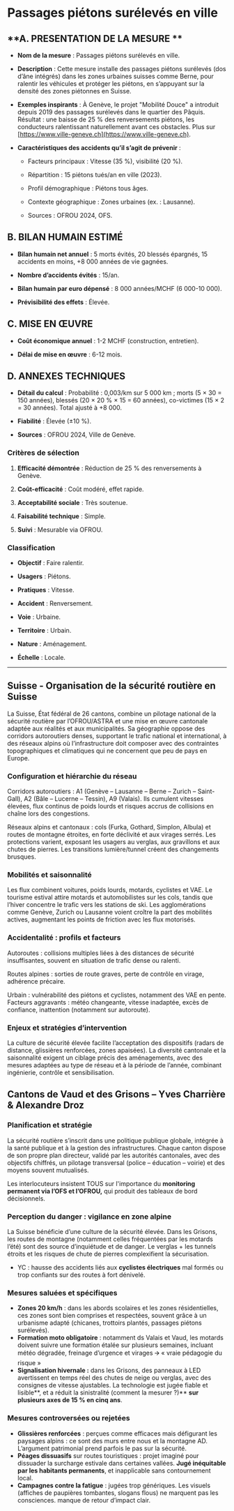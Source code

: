 # **Passages piétons surélevés en ville**

## **A. PRESENTATION DE LA MESURE ** 

* **Nom de la mesure** : Passages piétons surélevés en ville.

* **Description** : Cette mesure installe des passages piétons surélevés (dos d’âne intégrés) dans les zones urbaines suisses comme Berne, pour ralentir les véhicules et protéger les piétons, en s’appuyant sur la densité des zones piétonnes en Suisse.

* **Exemples inspirants** : À Genève, le projet "Mobilité Douce" a introduit depuis 2019 des passages surélevés dans le quartier des Pâquis. Résultat : une baisse de 25 % des renversements piétons, les conducteurs ralentissant naturellement avant ces obstacles. Plus sur [https://www.ville-geneve.ch](https://www.ville-geneve.ch).

* **Caractéristiques des accidents qu’il s’agit de prévenir** : 

  * Facteurs principaux : Vitesse (35 %), visibilité (20 %).

  * Répartition : 15 piétons tués/an en ville (2023).

  * Profil démographique : Piétons tous âges.

  * Contexte géographique : Zones urbaines (ex. : Lausanne).

  * Sources : OFROU 2024, OFS.

## **B. BILAN HUMAIN ESTIMÉ**

* **Bilan humain net annuel** : 5 morts évités, 20 blessés épargnés, 15 accidents en moins, \+8 000 années de vie gagnées.

* **Nombre d’accidents évités** : 15/an.

* **Bilan humain par euro dépensé** : 8 000 années/MCHF (6 000-10 000).

* **Prévisibilité des effets** : Élevée.

## **C. MISE EN ŒUVRE**

* **Coût économique annuel** : 1-2 MCHF (construction, entretien).

* **Délai de mise en œuvre** : 6-12 mois.

## **D. ANNEXES TECHNIQUES**

* **Détail du calcul** : Probabilité : 0,003/km sur 5 000 km ; morts (5 × 30 \= 150 années), blessés (20 × 20 % × 15 \= 60 années), co-victimes (15 × 2 \= 30 années). Total ajusté à \+8 000\.

* **Fiabilité** : Élevée (±10 %).

* **Sources** : OFROU 2024, Ville de Genève.

### **Critères de sélection** 

1. **Efficacité démontrée** : Réduction de 25 % des renversements à Genève.

2. **Coût-efficacité** : Coût modéré, effet rapide.

3. **Acceptabilité sociale** : Très soutenue.

4. **Faisabilité technique** : Simple.

5. **Suivi** : Mesurable via OFROU.

### **Classification**

* **Objectif** : Faire ralentir.

* **Usagers** : Piétons.

* **Pratiques** : Vitesse.

* **Accident** : Renversement.

* **Voie** : Urbaine.

* **Territoire** : Urbain.

* **Nature** : Aménagement.

* **Échelle** : Locale.

---






## **Suisse** - **Organisation de la sécurité routière en Suisse**

La Suisse, État fédéral de 26 cantons, combine un pilotage national de la sécurité routière par l’OFROU/ASTRA et une mise en œuvre cantonale adaptée aux réalités et aux municipalités. Sa géographie oppose des corridors autoroutiers denses, supportant le trafic national et international, à des réseaux alpins où l’infrastructure doit composer avec des contraintes topographiques et climatiques qui ne concernent que peu de pays en Europe.

### **Configuration et hiérarchie du réseau**

Corridors autoroutiers : A1 (Genève – Lausanne – Berne – Zurich – Saint-Gall), A2 (Bâle – Lucerne – Tessin), A9 (Valais). Ils cumulent vitesses élevées, flux continus de poids lourds et risques accrus de collisions en chaîne lors des congestions.

Réseaux alpins et cantonaux : cols (Furka, Gothard, Simplon, Albula) et routes de montagne étroites, en forte déclivité et aux virages serrés. Les protections varient, exposant les usagers au verglas, aux gravillons et aux chutes de pierres. Les transitions lumière/tunnel créent des changements brusques.

### **Mobilités et saisonnalité**

Les flux combinent voitures, poids lourds, motards, cyclistes et VAE. Le tourisme estival attire motards et automobilistes sur les cols, tandis que l’hiver concentre le trafic vers les stations de ski. Les agglomérations comme Genève, Zurich ou Lausanne voient croître la part des mobilités actives, augmentant les points de friction avec les flux motorisés.

### **Accidentalité : profils et facteurs**

Autoroutes : collisions multiples liées à des distances de sécurité insuffisantes, souvent en situation de trafic dense ou ralenti.

Routes alpines : sorties de route graves, perte de contrôle en virage, adhérence précaire.

Urbain : vulnérabilité des piétons et cyclistes, notamment des VAE en pente. Facteurs aggravants : météo changeante, vitesse inadaptée, excès de confiance, inattention (notamment sur autoroute).

### **Enjeux et stratégies d’intervention**

La culture de sécurité élevée facilite l’acceptation des dispositifs (radars de distance, glissières renforcées, zones apaisées). La diversité cantonale et la saisonnalité exigent un ciblage précis des aménagements, avec des mesures adaptées au type de réseau et à la période de l’année, combinant ingénierie, contrôle et sensibilisation.


## **Cantons de Vaud et des Grisons – Yves Charrière & Alexandre Droz**

### **Planification et stratégie** 

La sécurité routière s’inscrit dans une politique publique globale, intégrée à la santé publique et à la gestion des infrastructures. Chaque canton dispose de son propre plan directeur, validé par les autorités cantonales, avec des objectifs chiffrés, un pilotage transversal (police – éducation – voirie) et des moyens souvent mutualisés.

Les interlocuteurs insistent TOUS sur l'importance du **monitoring permanent via l’OFS et l’OFROU,** qui produit des tableaux de bord décisionnels.

### **Perception du danger : vigilance en zone alpine**

La Suisse bénéficie d’une culture de la sécurité élevée. Dans les Grisons, les routes de montagne (notamment celles fréquentées par les motards l’été) sont des source d’inquiétude et de danger. Le verglas \+ les tunnels étroits et les risques de chute de pierres complexifient la sécurisation.

* YC : hausse des accidents liés aux **cyclistes électriques** mal formés ou trop confiants sur des routes à fort dénivelé.


### **Mesures saluées et spécifiques**

- **Zones 20 km/h** : dans les abords scolaires et les zones résidentielles, ces zones sont bien comprises et respectées, souvent grâce à un urbanisme adapté (chicanes, trottoirs plantés, passages piétons surélevés).  
- **Formation moto obligatoire** : notamment ds Valais et Vaud, les motards doivent suivre une formation étalée sur plusieurs semaines, incluant météo dégradée, freinage d’urgence et virages 🡪 « vraie pédagogie du risque »  
- **Signalisation hivernale :** dans les Grisons, des panneaux à LED avertissent en temps réel des chutes de neige ou verglas, avec des consignes de vitesse ajustables. La technologie est jugée fiable et lisible**, et a réduit la sinistralité (comment la mesurer ?)** **sur plusieurs axes de 15 % en cinq ans**.

### **Mesures controversées ou rejetées**

- **Glissières renforcées** : perçues comme efficaces mais défigurant les paysages alpins : ce sont des murs entre nous et la montagne AD. L’argument patrimonial prend parfois le pas sur la sécurité.  
- **Péages dissuasifs** sur routes touristiques : projet imaginé pour dissuader la surcharge estivale dans certaines vallées. **Jugé inéquitable par les habitants permanents**, et inapplicable sans contournement local.  
- **Campagnes contre la fatigue** : jugées trop génériques. Les visuels (affiches de paupières tombantes, slogans flous) ne marquent pas les consciences. manque de retour d’impact clair.